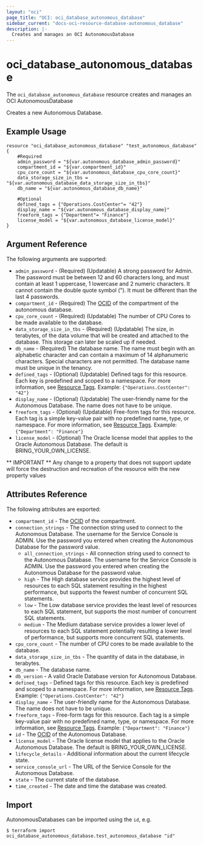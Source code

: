 ```yaml
---
layout: "oci"
page_title: "OCI: oci_database_autonomous_database"
sidebar_current: "docs-oci-resource-database-autonomous_database"
description: |-
  Creates and manages an OCI AutonomousDatabase
---
```


# oci_database_autonomous_database
The `oci_database_autonomous_database` resource creates and manages an OCI AutonomousDatabase

Creates a new Autonomous Database.


## Example Usage

```hcl
resource "oci_database_autonomous_database" "test_autonomous_database" {
	#Required
	admin_password = "${var.autonomous_database_admin_password}"
	compartment_id = "${var.compartment_id}"
	cpu_core_count = "${var.autonomous_database_cpu_core_count}"
	data_storage_size_in_tbs = "${var.autonomous_database_data_storage_size_in_tbs}"
	db_name = "${var.autonomous_database_db_name}"

	#Optional
	defined_tags = {"Operations.CostCenter"= "42"}
	display_name = "${var.autonomous_database_display_name}"
	freeform_tags = {"Department"= "Finance"}
	license_model = "${var.autonomous_database_license_model}"
}
```

## Argument Reference

The following arguments are supported:

* `admin_password` - (Required) (Updatable) A strong password for Admin. The password must be between 12 and 60 characters long, and must contain at least 1 uppercase, 1 lowercase and 2 numeric characters. It cannot contain the double quote symbol ("). It must be different than the last 4 passwords.
* `compartment_id` - (Required) The [OCID](https://docs.us-phoenix-1.oraclecloud.com/Content/General/Concepts/identifiers.htm) of the compartment of the autonomous database.
* `cpu_core_count` - (Required) (Updatable) The number of CPU Cores to be made available to the database.
* `data_storage_size_in_tbs` - (Required) (Updatable) The size, in terabytes, of the data volume that will be created and attached to the database. This storage can later be scaled up if needed. 
* `db_name` - (Required) The database name. The name must begin with an alphabetic character and can contain a maximum of 14 alphanumeric characters. Special characters are not permitted. The database name must be unique in the tenancy.
* `defined_tags` - (Optional) (Updatable) Defined tags for this resource. Each key is predefined and scoped to a namespace. For more information, see [Resource Tags](https://docs.us-phoenix-1.oraclecloud.com/Content/General/Concepts/resourcetags.htm).  Example: `{"Operations.CostCenter": "42"}` 
* `display_name` - (Optional) (Updatable) The user-friendly name for the Autonomous Database. The name does not have to be unique.
* `freeform_tags` - (Optional) (Updatable) Free-form tags for this resource. Each tag is a simple key-value pair with no predefined name, type, or namespace. For more information, see [Resource Tags](https://docs.us-phoenix-1.oraclecloud.com/Content/General/Concepts/resourcetags.htm).  Example: `{"Department": "Finance"}` 
* `license_model` - (Optional) The Oracle license model that applies to the Oracle Autonomous Database. The default is BRING_YOUR_OWN_LICENSE. 


** IMPORTANT **
Any change to a property that does not support update will force the destruction and recreation of the resource with the new property values

## Attributes Reference

The following attributes are exported:

* `compartment_id` - The [OCID](https://docs.us-phoenix-1.oraclecloud.com/Content/General/Concepts/identifiers.htm) of the compartment.
* `connection_strings` - The connection string used to connect to the Autonomous Database. The username for the Service Console is ADMIN. Use the password you entered when creating the Autonomous Database for the password value.
	* `all_connection_strings` - All connection string used to connect to the Autonomous Database. The username for the Service Console is ADMIN. Use the password you entered when creating the Autonomous Database for the password value.
	* `high` - The High database service provides the highest level of resources to each SQL statement resulting in the highest performance, but supports the fewest number of concurrent SQL statements.
	* `low` - The Low database service provides the least level of resources to each SQL statement, but supports the most number of concurrent SQL statements.
	* `medium` - The Medium database service provides a lower level of resources to each SQL statement potentially resulting a lower level of performance, but supports more concurrent SQL statements.
* `cpu_core_count` - The number of CPU cores to be made available to the database.
* `data_storage_size_in_tbs` - The quantity of data in the database, in terabytes.
* `db_name` - The database name.
* `db_version` - A valid Oracle Database version for Autonomous Database.
* `defined_tags` - Defined tags for this resource. Each key is predefined and scoped to a namespace. For more information, see [Resource Tags](https://docs.us-phoenix-1.oraclecloud.com/Content/General/Concepts/resourcetags.htm).  Example: `{"Operations.CostCenter": "42"}` 
* `display_name` - The user-friendly name for the Autonomous Database. The name does not have to be unique.
* `freeform_tags` - Free-form tags for this resource. Each tag is a simple key-value pair with no predefined name, type, or namespace. For more information, see [Resource Tags](https://docs.us-phoenix-1.oraclecloud.com/Content/General/Concepts/resourcetags.htm).  Example: `{"Department": "Finance"}` 
* `id` - The [OCID](https://docs.us-phoenix-1.oraclecloud.com/Content/General/Concepts/identifiers.htm) of the Autonomous Database.
* `license_model` - The Oracle license model that applies to the Oracle Autonomous Database. The default is BRING_YOUR_OWN_LICENSE. 
* `lifecycle_details` - Additional information about the current lifecycle state.
* `service_console_url` - The URL of the Service Console for the Autonomous Database.
* `state` - The current state of the database.
* `time_created` - The date and time the database was created.

## Import

AutonomousDatabases can be imported using the `id`, e.g.

```
$ terraform import oci_database_autonomous_database.test_autonomous_database "id"
```
